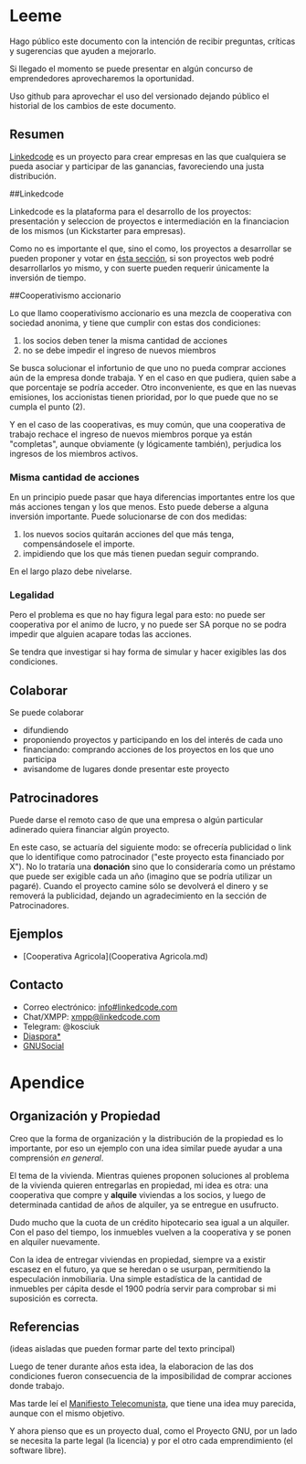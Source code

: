 
# Leeme

Hago público este documento con la intención de recibir preguntas, críticas y sugerencias que ayuden a mejorarlo.

Si llegado el momento se puede presentar en algún concurso de emprendedores aprovecharemos la oportunidad.

Uso github para aprovechar el uso del versionado dejando público el historial de los cambios de este documento. 

## Resumen

[Linkedcode](http://www.linkedcode.com) es un proyecto para crear empresas en las que cualquiera se pueda asociar y participar de las ganancias, favoreciendo una justa distribución.

##Linkedcode

Linkedcode es la plataforma para el desarrollo de los proyectos: presentación y seleccion de proyectos e intermediación en la financiacion de los mismos (un Kickstarter para empresas).

Como no es importante el que, sino el como, los proyectos a desarrollar se pueden proponer y votar en [ésta sección](http://idea.linkedcode.com), si son proyectos web podré desarrollarlos yo mismo, y con suerte pueden requerir únicamente la inversión de tiempo. 

##Cooperativismo accionario

Lo que llamo cooperativismo accionario es una mezcla de cooperativa con sociedad anonima, y tiene que cumplir con estas dos condiciones:

1. los socios deben tener la misma cantidad de acciones
2. no se debe impedir el ingreso de nuevos miembros

Se busca solucionar el infortunio de que uno no pueda comprar acciones aún de la empresa donde trabaja. Y en el caso en que pudiera, quien sabe a que porcentaje se podría acceder. Otro inconveniente, es que en las nuevas emisiones, los accionistas tienen prioridad, por lo que puede que no se cumpla el punto (2). 

Y en el caso de las cooperativas, es muy común, que una cooperativa de trabajo rechace el ingreso de nuevos miembros porque ya están "completas", aunque obviamente (y lógicamente también), perjudica los ingresos de los miembros activos.

### Misma cantidad de acciones

En un principio puede pasar que haya diferencias importantes entre los que más acciones tengan y los que menos. Esto puede deberse a alguna inversión importante. Puede solucionarse de con dos medidas:

1. los nuevos socios quitarán acciones del que más tenga, compensándosele el importe.
2. impidiendo que los que más tienen puedan seguir comprando.

En el largo plazo debe nivelarse.

### Legalidad

Pero el problema es que no hay figura legal para esto: no puede ser cooperativa por el animo de lucro, y no puede ser SA porque no se podra impedir que alguien acapare todas las acciones.

Se tendra que investigar si hay forma de simular y hacer exigibles las dos condiciones.

## Colaborar

Se puede colaborar

* difundiendo
* proponiendo proyectos y participando en los del interés de cada uno
* financiando: comprando acciones de los proyectos en los que uno participa
* avisandome de lugares donde presentar este proyecto

## Patrocinadores
  
Puede darse el remoto caso de que una empresa o algún particular adinerado quiera financiar algún proyecto. 

En este caso, se actuaría del siguiente modo: se ofrecería publicidad o link que lo identifique como patrocinador ("este proyecto esta financiado por X"). No lo trataría una **donación** sino que lo consideraría como un préstamo que puede ser exigible cada un año (imagino que se podría utilizar un pagaré). Cuando el proyecto camine sólo se devolverá el dinero y se removerá la publicidad, dejando un agradecimiento en la sección de Patrocinadores.

## Ejemplos

* [Cooperativa Agricola](Cooperativa Agricola.md)

## Contacto

- Correo electrónico: [info#linkedcode.com](mailto:info[arroba]linkedcode.com)
- Chat/XMPP: xmpp@linkedcode.com
- Telegram: @kosciuk
- [Diaspora*](https://joindiaspora.com/u/kosciuk)
- [GNUSocial](https://lamatriz.org/kosciuk)

# Apendice

## Organización y Propiedad

Creo que la forma de organización y la distribución de la propiedad es lo importante, por eso un ejemplo con una idea similar puede ayudar a una comprensión *en general*.  
 
El tema de la vivienda. Mientras quienes proponen soluciones al problema de la vivienda quieren entregarlas en propiedad, mi idea es otra: una cooperativa que compre y **alquile** viviendas a los socios, y luego de determinada cantidad de años de alquiler, ya se entregue en usufructo. 

Dudo mucho que la cuota de un crédito hipotecario sea igual a un alquiler. Con el paso del tiempo, los inmuebles vuelven a la cooperativa y se ponen en alquiler nuevamente.

Con la idea de entregar viviendas en propiedad, siempre va a existir escasez en el futuro, ya que se heredan o se usurpan, permitiendo la especulación inmobiliaria. Una simple estadística de la cantidad de inmuebles per cápita desde el 1900 podría servir para comprobar si mi suposición es correcta.


## Referencias

(ideas aisladas que pueden formar parte del texto principal)

Luego de tener durante años esta idea, la elaboracion de las dos condiciones fueron consecuencia de la imposibilidad de comprar acciones donde trabajo. 

Mas tarde leí el [Manifiesto Telecomunista](http://endefensadelsl.org/manifiesto_telecomunista.html), que tiene una idea muy parecida, aunque con el mismo objetivo.

Y ahora pienso que es un proyecto dual, como el Proyecto GNU, por un lado se necesita la parte legal (la licencia) y por el otro cada emprendimiento (el software libre).


